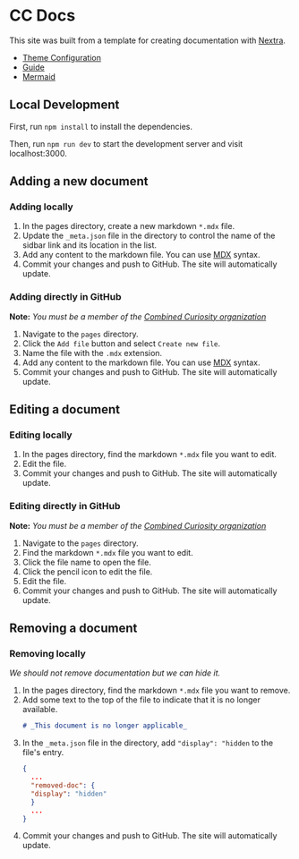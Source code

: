 # CC Docs

This site was built from a template for creating documentation with [Nextra](https://nextra.site).

- [Theme Configuration](https://nextra.site/docs/docs-theme)
- [Guide](https://nextra.site/docs/guide)
- [Mermaid](https://mermaid.js.org/intro/)

## Local Development

First, run `npm install` to install the dependencies.

Then, run `npm run dev` to start the development server and visit localhost:3000.

## Adding a new document

### Adding locally

1. In the pages directory, create a new markdown `*.mdx` file.
1. Update the `_meta.json` file in the directory to control the name of the sidbar link and its location in the list.
1. Add any content to the markdown file. You can use [MDX](https://mdxjs.com/getting-started) syntax.
1. Commit your changes and push to GitHub. The site will automatically update.

### Adding directly in GitHub

**Note:** _You must be a member of the [Combined Curiosity organization](https://github.com/combined-curiosity)_

1. Navigate to the `pages` directory.
1. Click the `Add file` button and select `Create new file`.
1. Name the file with the `.mdx` extension.
1. Add any content to the markdown file. You can use [MDX](https://mdxjs.com/getting-started) syntax.
1. Commit your changes and push to GitHub. The site will automatically update.

## Editing a document

### Editing locally

1. In the pages directory, find the markdown `*.mdx` file you want to edit.
1. Edit the file.
1. Commit your changes and push to GitHub. The site will automatically update.

### Editing directly in GitHub

**Note:** _You must be a member of the [Combined Curiosity organization](https://github.com/combined-curiosity)_

1. Navigate to the `pages` directory.
1. Find the markdown `*.mdx` file you want to edit.
1. Click the file name to open the file.
1. Click the pencil icon to edit the file.
1. Edit the file.
1. Commit your changes and push to GitHub. The site will automatically update.

## Removing a document

### Removing locally

_We should not remove documentation but we can hide it._

1. In the pages directory, find the markdown `*.mdx` file you want to remove.
1. Add some text to the top of the file to indicate that it is no longer available.
   ```md copy
   # _This document is no longer applicable_
   ```
1. In the `_meta.json` file in the directory, add `"display": "hidden` to the file's entry.
   ```json filename="_meta.json"
   {
     ...
     "removed-doc": {
     "display": "hidden"
     }
     ...
   }
   ```
1. Commit your changes and push to GitHub. The site will automatically update.
